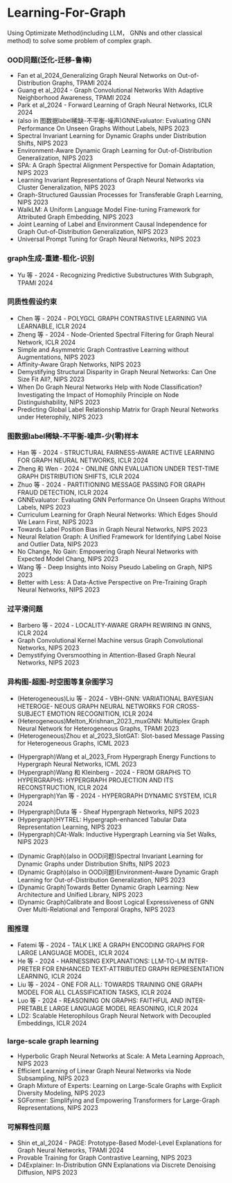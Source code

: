 # Learning-For-Graph
Using Optimizate Method(including LLM， GNNs and other classical method) to solve some problem of complex graph.

### OOD问题(泛化-迁移-鲁棒)

- Fan et al_2024_Generalizing Graph Neural Networks on Out-of-Distribution Graphs, TPAMI 2024
- Guang et al_2024 - Graph Convolutional Networks With Adaptive Neighborhood Awareness, TPAMI 2024
- Park et al_2024 - Forward Learning of Graph Neural Networks, ICLR 2024
- (also in 图数据label稀缺-不平衡-噪声)GNNEvaluator: Evaluating GNN Performance On Unseen Graphs Without Labels, NIPS 2023
- Spectral Invariant Learning for Dynamic Graphs under Distribution Shifts, NIPS 2023
- Environment-Aware Dynamic Graph Learning for Out-of-Distribution Generalization, NIPS 2023
- SPA: A Graph Spectral Alignment Perspective for Domain Adaptation, NIPS 2023
- Learning Invariant Representations of Graph Neural Networks via Cluster Generalization, NIPS 2023
- Graph-Structured Gaussian Processes for Transferable Graph Learning, NIPS 2023
- WalkLM: A Uniform Language Model Fine-tuning Framework for Attributed Graph Embedding, NIPS 2023
- Joint Learning of Label and Environment Causal Independence for Graph Out-of-Distribution Generalization, NIPS 2023
- Universal Prompt Tuning for Graph Neural Networks, NIPS 2023

### graph生成-重建-粗化-识别

- Yu 等 - 2024 - Recognizing Predictive Substructures With Subgraph, TPAMI 2024


### 同质性假设约束

- Chen 等 - 2024 - POLYGCL GRAPH CONTRASTIVE LEARNING VIA LEARNABLE, ICLR 2024
- Zheng 等 - 2024 - Node-Oriented Spectral Filtering for Graph Neural Network, ICLR 2024
- Simple and Asymmetric Graph Contrastive Learning without Augmentations, NIPS 2023
- Affinity-Aware Graph Networks, NIPS 2023
- Demystifying Structural Disparity in Graph Neural Networks: Can One Size Fit All?, NIPS 2023
- When Do Graph Neural Networks Help with Node Classiﬁcation? Investigating the Impact of Homophily Principle on Node Distinguishability, NIPS 2023
- Predicting Global Label Relationship Matrix for Graph Neural Networks under Heterophily, NIPS 2023

### 图数据label稀缺-不平衡-噪声-少(零)样本

- Han 等 - 2024 - STRUCTURAL FAIRNESS-AWARE ACTIVE LEARNING FOR GRAPH NEURAL NETWORKS, ICLR 2024
- Zheng 和 Wen - 2024 - ONLINE GNN EVALUATION UNDER TEST-TIME GRAPH DISTRIBUTION SHIFTS, ICLR 2024
- Zhuo 等 - 2024 - PARTITIONING MESSAGE PASSING FOR GRAPH FRAUD DETECTION, ICLR 2024
- GNNEvaluator: Evaluating GNN Performance On Unseen Graphs Without Labels, NIPS 2023
- Curriculum Learning for Graph Neural Networks: Which Edges Should We Learn First, NIPS 2023
- Towards Label Position Bias in Graph Neural Networks, NIPS 2023
- Neural Relation Graph: A Unified Framework for Identifying Label Noise and Outlier Data, NIPS 2023
- No Change, No Gain: Empowering Graph Neural Networks with Expected Model Chang, NIPS 2023
- Wang 等 - Deep Insights into Noisy Pseudo Labeling on Graph, NIPS 2023
- Better with Less: A Data-Active Perspective on Pre-Training Graph Neural Networks, NIPS 2023

### 过平滑问题

- Barbero 等 - 2024 - LOCALITY-AWARE GRAPH REWIRING IN GNNS, ICLR 2024
- Graph Convolutional Kernel Machine versus Graph Convolutional Networks, NIPS 2023
- Demystifying Oversmoothing in Attention-Based Graph Neural Networks, NIPS 2023

### 异构图-超图-时空图等复杂图学习

- (Heterogeneous)Liu 等 - 2024 - VBH-GNN: VARIATIONAL BAYESIAN HETEROGE- NEOUS GRAPH NEURAL NETWORKS FOR CROSS- SUBJECT EMOTION RECOGNITION, ICLR 2024
- (Heterogeneous)Melton_Krishnan_2023_muxGNN: Multiplex Graph Neural Network for Heterogeneous Graphs, TPAMI 2023
- (Heterogeneous)Zhou et al_2023_SlotGAT: Slot-based Message Passing for Heterogeneous Graphs, ICML 2023  
* (Hypergraph)Wang et al_2023_From Hypergraph Energy Functions to Hypergraph Neural Networks, ICML 2023
* (Hypergraph)Wang 和 Kleinberg - 2024 - FROM GRAPHS TO HYPERGRAPHS: HYPERGRAPH PROJECTION AND ITS RECONSTRUCTION, ICLR 2024
* (Hypergraph)Yan 等 - 2024 - HYPERGRAPH DYNAMIC SYSTEM, ICLR 2024
* (Hypergraph)Duta 等 - Sheaf Hypergraph Networks, NIPS 2023
* (Hypergraph)HYTREL: Hypergraph-enhanced Tabular Data Representation Learning, NIPS 2023
* (Hypergraph)CAt-Walk: Inductive Hypergraph Learning via Set Walks, NIPS 2023 
+ (Dynamic Graph)(also in OOD问题)Spectral Invariant Learning for Dynamic Graphs under Distribution Shifts, NIPS 2023
+ (Dynamic Graph)(also in OOD问题)Environment-Aware Dynamic Graph Learning for Out-of-Distribution Generalization, NIPS 2023
+ (Dynamic Graph)Towards Better Dynamic Graph Learning: New Architecture and Unified Library, NIPS 2023
+ (Dynamic Graph)Calibrate and Boost Logical Expressiveness of GNN Over Multi-Relational and Temporal Graphs, NIPS 2023


### 图推理

- Fatemi 等 - 2024 - TALK LIKE A GRAPH ENCODING GRAPHS FOR LARGE LANGUAGE MODEL, ICLR 2024
- He 等 - 2024 - HARNESSING EXPLANATIONS: LLM-TO-LM INTER- PRETER FOR ENHANCED TEXT-ATTRIBUTED GRAPH REPRESENTATION LEARNING, ICLR 2024
- Liu 等 - 2024 - ONE FOR ALL: TOWARDS TRAINING ONE GRAPH MODEL FOR ALL CLASSIFICATION TASKS, ICLR 2024
- Luo 等 - 2024 - REASONING ON GRAPHS: FAITHFUL AND INTER- PRETABLE LARGE LANGUAGE MODEL REASONING, ICLR 2024
- LD2: Scalable Heterophilous Graph Neural Network with Decoupled Embeddings, ICLR 2024

### large-scale graph learning

- Hyperbolic Graph Neural Networks at Scale: A Meta Learning Approach, NIPS 2023
- Efficient Learning of Linear Graph Neural Networks via Node Subsampling, NIPS 2023
- Graph Mixture of Experts: Learning on Large-Scale Graphs with Explicit Diversity Modeling, NIPS 2023
- SGFormer: Simplifying and Empowering Transformers for Large-Graph Representations, NIPS 2023

### 可解释性问题

- Shin et_al_2024 - PAGE: Prototype-Based Model-Level Explanations for Graph Neural Networks, TPAMI 2024
- Provable Training for Graph Contrastive Learning, NIPS 2023
- D4Explainer: In-Distribution GNN Explanations via Discrete Denoising Diffusion, NIPS 2023
